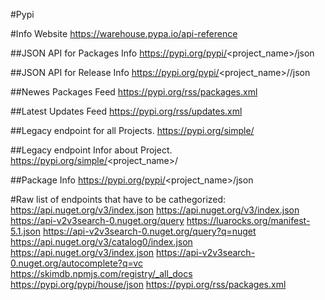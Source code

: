 #Pypi

#Info Website
https://warehouse.pypa.io/api-reference

##JSON API for Packages Info
https://pypi.org/pypi/<project_name>/json

##JSON API for Release Info
https://pypi.org/pypi/<project_name>/<version>/json

##Newes Packages Feed
https://pypi.org/rss/packages.xml

##Latest Updates Feed
https://pypi.org/rss/updates.xml

##Legacy endpoint for all Projects. 
https://pypi.org/simple/

##Legacy endpoint Infor about Project. 
https://pypi.org/simple/<project_name>/

##Package Info
https://pypi.org/pypi/<project_name>/json


#Raw list of endpoints that have to be cathegorized:
https://api.nuget.org/v3/index.json
https://api.nuget.org/v3/index.json
https://api-v2v3search-0.nuget.org/query
https://luarocks.org/manifest-5.1.json
https://api-v2v3search-0.nuget.org/query?q=nuget
https://api.nuget.org/v3/catalog0/index.json
https://api.nuget.org/v3/index.json
https://api-v2v3search-0.nuget.org/autocomplete?q=vc
https://skimdb.npmjs.com/registry/_all_docs
https://pypi.org/pypi/house/json
https://pypi.org/rss/packages.xml
